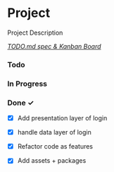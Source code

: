 # Project

Project Description

<em>[TODO.md spec & Kanban Board](https://bit.ly/3fCwKfM)</em>

### Todo


### In Progress


### Done ✓

- [x] Add presentation layer of login  
- [x] handle data layer of login  
- [x] Refactor code as features  
- [x] Add assets + packages  

